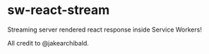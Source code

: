 # sw-react-stream
Streaming server rendered react response inside Service Workers!

All credit to @jakearchibald.
